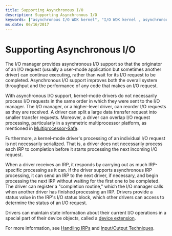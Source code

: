 ```yaml
---
title: Supporting Asynchronous I/O
description: Supporting Asynchronous I/O
keywords: ["asynchronous I/O WDK kernel", "I/O WDK kernel , asynchronous mode", "status information WDK I/O requests"]
ms.date: 06/16/2017
---
```


# Supporting Asynchronous I/O





The I/O manager provides asynchronous I/O support so that the originator of an I/O request (usually a user-mode application but sometimes another driver) can continue executing, rather than wait for its I/O request to be completed. Asynchronous I/O support improves both the overall system throughput and the performance of any code that makes an I/O request.

With asynchronous I/O support, kernel-mode drivers do not necessarily process I/O requests in the same order in which they were sent to the I/O manager. The I/O manager, or a higher-level driver, can reorder I/O requests as they are received. A driver can split a large data transfer request into smaller transfer requests. Moreover, a driver can overlap I/O request processing, particularly in a symmetric multiprocessor platform, as mentioned in [Multiprocessor-Safe](multiprocessor-safe.md).

Furthermore, a kernel-mode driver's processing of an individual I/O request is not necessarily serialized. That is, a driver does not necessarily process each IRP to completion before it starts processing the next incoming I/O request.

When a driver receives an IRP, it responds by carrying out as much IRP-specific processing as it can. If the driver supports asynchronous IRP processing, it can send an IRP to the next driver, if necessary, and begin processing the next IRP without waiting for the first one to be completed. The driver can register a "completion routine," which the I/O manager calls when another driver has finished processing an IRP. Drivers provide a status value in the IRP's I/O status block, which other drivers can access to determine the status of an I/O request.

Drivers can maintain state information about their current I/O operations in a special part of their device objects, called a [device extension](device-extensions.md).

For more information, see [Handling IRPs](handling-irps.md) and [Input/Output Techniques](i-o-programming-techniques.md).

 

 




